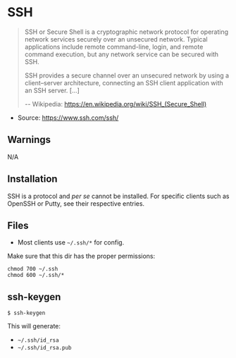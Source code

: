 # SSH

> SSH or Secure Shell is a cryptographic network protocol for operating network services securely over an unsecured network. Typical applications include remote command-line, login, and remote command execution, but any network service can be secured with SSH.
>
> SSH provides a secure channel over an unsecured network by using a client–server architecture, connecting an SSH client application with an SSH server. [...]
>
> -- Wikipedia: https://en.wikipedia.org/wiki/SSH_(Secure_Shell)

* Source: https://www.ssh.com/ssh/

## Warnings

N/A

## Installation

SSH is a protocol and *per se* cannot be installed. For specific clients such as OpenSSH or Putty, see their respective entries.

## Files

* Most clients use `~/.ssh/*` for config.

Make sure that this dir has the proper permissions:

```
chmod 700 ~/.ssh
chmod 600 ~/.ssh/*
```

## ssh-keygen

```
$ ssh-keygen
```

This will generate:

* `~/.ssh/id_rsa`
* `~/.ssh/id_rsa.pub`
